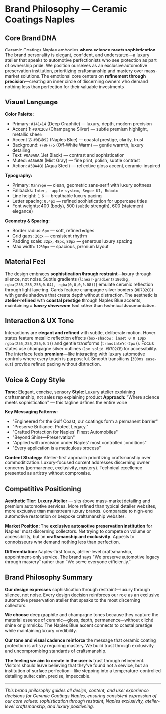 # Brand Philosophy — Ceramic Coatings Naples

## Core Brand DNA

Ceramic Coatings Naples embodies **where science meets sophistication**. The brand personality is elegant, confident, and understated—a luxury atelier that speaks to automotive perfectionists who see protection as part of ownership pride. We position ourselves as an exclusive automotive preservation institution, prioritizing craftsmanship and mastery over mass-market solutions. The emotional core centers on **refinement through precision**—creating an inner circle of discerning owners who demand nothing less than perfection for their valuable investments.

## Visual Language

**Color Palette:**
- Primary: `#141414` (Deep Graphite) — luxury, depth, modern precision
- Accent 1: `#D7D2CB` (Champagne Silver) — subtle premium highlight, metallic sheen
- Accent 2: `#0E4D92` (Naples Blue) — coastal prestige, clarity, trust
- Background: `#F8F7F5` (Off-White Warm) — gentle warmth, luxury detailing
- Text: `#0A0A0A` (Jet Black) — contrast and sophistication
- Muted: `#A6A6A6` (Mist Gray) — fine print, polish, subtle contrast
- Action: `#3BA4C8` (Aqua Steel) — reflective gloss accent, ceramic-inspired

**Typography:**
- Primary: `Manrope` — clean, geometric sans-serif with luxury softness
- Fallbacks: `Inter, -apple-system, Segoe UI, Roboto`
- Line height: `1.6` — breathable luxury pacing
- Letter spacing: `0.4px` — refined sophistication for uppercase titles
- Font weights: 400 (body), 500 (subtle strength), 600 (statement elegance)

**Geometry & Spacing:**
- Border radius: `6px` — soft, refined edges
- Grid gaps: `20px` — consistent rhythm
- Padding scale: `32px`, `48px`, `80px` — generous luxury spacing
- Max width: `1280px` — spacious, premium layout

## Material Feel

The design embraces **sophistication through restraint**—luxury through silence, not noise. Subtle gradients (`linear-gradient(180deg, rgba(255,255,255,0.04), rgba(0,0,0,0.08))`) emulate ceramic reflection through light layering. Cards feature champagne silver borders (`#D7D2CB`) with gentle shadows that create depth without distraction. The aesthetic is **atelier-refined** with **coastal prestige** through Naples Blue accents, maintaining a **luxury showroom** feel rather than technical documentation.

## Interaction & UX Tone

Interactions are **elegant and refined** with subtle, deliberate motion. Hover states feature metallic reflection effects (`box-shadow: inset 0 0 10px rgba(255,255,255,0.1)`) and gentle transforms (`translateY(-2px)`). Focus states use champagne silver outlines (`2px solid #D7D2CB`) for accessibility. The interface feels **premium**—like interacting with luxury automotive controls where every touch is purposeful. Smooth transitions (`300ms ease-out`) provide refined pacing without distraction.

## Voice & Copy Style

**Tone:** Elegant, concise, sensory
**Style:** Luxury atelier explaining craftsmanship, not sales rep explaining product
**Approach:** "Where science meets sophistication" — this tagline defines the entire voice

**Key Messaging Patterns:**
- "Engineered for the Gulf Coast, our coatings form a permanent barrier"
- "Preserve Brilliance. Protect Legacy."
- "Crafted Protection for Naples' Finest Automobiles"
- "Beyond Shine—Preservation"
- "Applied with precision under Naples' most controlled conditions"
- "Every application is a meticulous process"

**Content Strategy:** Atelier-first approach prioritizing craftsmanship over commoditization. Luxury-focused content addresses discerning owner concerns (permanence, exclusivity, mastery). Technical excellence presented as artistry without compromise.

## Competitive Positioning

**Aesthetic Tier:** **Luxury Atelier** — sits above mass-market detailing and premium automotive services. More refined than typical detailer websites, more exclusive than mainstream luxury brands. Comparable to high-end automotive restoration or bespoke craftsmanship websites.

**Market Position:** The **exclusive automotive preservation institution** for Naples' most discerning collectors. Not trying to compete on volume or accessibility, but on **craftsmanship and exclusivity**. Appeals to connoisseurs who demand nothing less than perfection.

**Differentiation:** Naples-first focus, atelier-level craftsmanship, appointment-only service. The brand says "We preserve automotive legacy through mastery" rather than "We serve everyone efficiently."

## Brand Philosophy Summary

**Our design expresses** sophistication through restraint—luxury through silence, not noise. Every design decision reinforces our role as an exclusive automotive preservation atelier that speaks to the most discerning collectors.

**We choose** deep graphite and champagne tones because they capture the material essence of ceramic—gloss, depth, permanence—without cliché shine or gimmicks. The Naples Blue accent connects to coastal prestige while maintaining luxury credibility.

**Our tone and visual cadence reinforce** the message that ceramic coating protection is artistry requiring mastery. We build trust through exclusivity and uncompromising standards of craftsmanship.

**The feeling we aim to create in the user is** trust through refinement. Visitors should leave believing that they've found not a service, but an institution of surface perfection—like stepping into a temperature-controlled detailing suite: calm, precise, impeccable.

---

*This brand philosophy guides all design, content, and user experience decisions for Ceramic Coatings Naples, ensuring consistent expression of our core values: sophistication through restraint, Naples exclusivity, atelier-level craftsmanship, and luxury positioning.*
